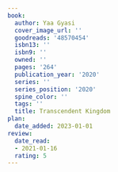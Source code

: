 ```yaml
---
book:
  author: Yaa Gyasi
  cover_image_url: ''
  goodreads: '48570454'
  isbn13: ''
  isbn9: ''
  owned: ''
  pages: '264'
  publication_year: '2020'
  series: ''
  series_position: '2020'
  spine_color: ''
  tags: ''
  title: Transcendent Kingdom
plan:
  date_added: 2023-01-01
review:
  date_read:
  - 2021-01-16
  rating: 5
---
```

